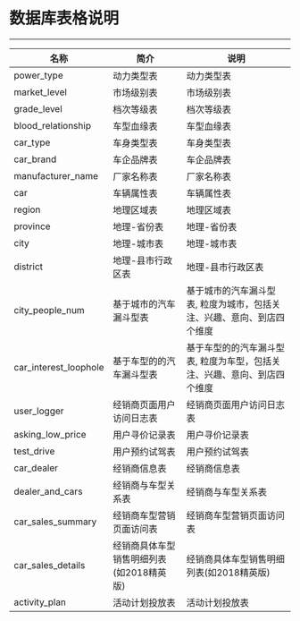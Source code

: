 # 数据库表格说明
------------

| 名称 | 简介 | 说明 |
| - | - | - |
| power_type |  动力类型表 | 动力类型表 |
| market_level | 市场级别表 | 市场级别表 |
| grade_level | 档次等级表 | 档次等级表 |
| blood_relationship | 车型血缘表 | 车型血缘表 |
| car_type | 车身类型表 | 车身类型表 |
| car_brand | 车企品牌表 | 车企品牌表 |
| manufacturer_name | 厂家名称表 | 厂家名称表 |
| car | 车辆属性表 | 车辆属性表 |
| region | 地理区域表 | 地理区域表 |
| province | 地理-省份表 | 地理-省份表 |
| city | 地理-城市表 | 地理-城市表 |
| district | 地理-县市行政区表 | 地理-县市行政区表 |
| city_people_num | 基于城市的汽车漏斗型表 | 基于城市的汽车漏斗型表, 粒度为城市，包括关注、兴趣、意向、到店四个维度 |
| car_interest_loophole | 基于车型的的汽车漏斗型表| 基于车型的的汽车漏斗型表, 粒度为车型，包括关注、兴趣、意向、到店四个维度 |
| user_logger | 经销商页面用户访问日志表 | 经销商页面用户访问日志表 |
| asking_low_price | 用户寻价记录表 | 用户寻价记录表 |
| test_drive | 用户预约试驾表 | 用户预约试驾表 |
| car_dealer | 经销商信息表 | 经销商信息表 |
| dealer_and_cars | 经销商与车型关系表 | 经销商与车型关系表 |
| car_sales_summary | 经销商车型营销页面访问表 | 经销商车型营销页面访问表 |
| car_sales_details | 经销商具体车型销售明细列表(如2018精英版) | 经销商具体车型销售明细列表(如2018精英版) |
| activity_plan | 活动计划投放表 | 活动计划投放表 |
